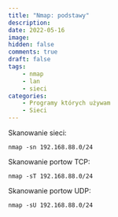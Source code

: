 ```yaml
---
title: "Nmap: podstawy"
description: 
date: 2022-05-16
image: 
hidden: false
comments: true
draft: false
tags:
    - nmap
    - lan
    - sieci
categories:
    - Programy których używam
    - Sieci
---
```


Skanowanie sieci:
```
nmap -sn 192.168.88.0/24
```

Skanowanie portow TCP:
```
nmap -sT 192.168.88.0/24
```

Skanowanie portow UDP:
```
nmap -sU 192.168.88.0/24
```